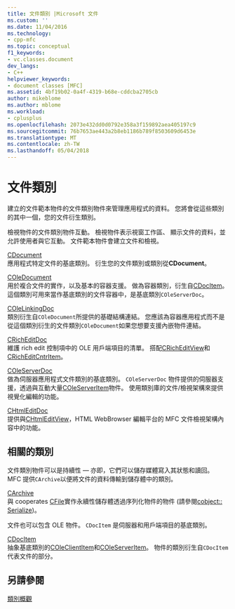 ```yaml
---
title: 文件類別 |Microsoft 文件
ms.custom: ''
ms.date: 11/04/2016
ms.technology:
- cpp-mfc
ms.topic: conceptual
f1_keywords:
- vc.classes.document
dev_langs:
- C++
helpviewer_keywords:
- document classes [MFC]
ms.assetid: 4bf19b02-0a4f-4319-b68e-cddcba2705cb
author: mikeblome
ms.author: mblome
ms.workload:
- cplusplus
ms.openlocfilehash: 2073e432dd0d0792e358a3f159892aea405197c9
ms.sourcegitcommit: 76b7653ae443a2b8eb1186b789f8503609d6453e
ms.translationtype: MT
ms.contentlocale: zh-TW
ms.lasthandoff: 05/04/2018
---
```

# <a name="document-classes"></a>文件類別
建立的文件範本物件的文件類別物件來管理應用程式的資料。 您將會從這些類別的其中一個，您的文件衍生類別。  
  
 檢視物件的文件類別物件互動。 檢視物件表示視窗工作區、 顯示文件的資料，並允許使用者與它互動。 文件範本物件會建立文件和檢視。  
  
 [CDocument](../mfc/reference/cdocument-class.md)  
 應用程式特定文件的基底類別。 衍生您的文件類別或類別從**CDocument**。  
  
 [COleDocument](../mfc/reference/coledocument-class.md)  
 用於複合文件的實作，以及基本的容器支援。 做為容器類別，衍生自[CDocItem](../mfc/reference/cdocitem-class.md)。 這個類別可用來當作基底類別的文件容器中，是基底類別`COleServerDoc`。  
  
 [COleLinkingDoc](../mfc/reference/colelinkingdoc-class.md)  
 類別衍生自`COleDocument`所提供的基礎結構連結。 您應該為容器應用程式而不是從這個類別衍生的文件類別`COleDocument`如果您想要支援內嵌物件連結。  
  
 [CRichEditDoc](../mfc/reference/cricheditdoc-class.md)  
 維護 rich edit 控制項中的 OLE 用戶端項目的清單。 搭配[CRichEditView](../mfc/reference/cricheditview-class.md)和[CRichEditCntrItem](../mfc/reference/cricheditcntritem-class.md)。  
  
 [COleServerDoc](../mfc/reference/coleserverdoc-class.md)  
 做為伺服器應用程式文件類別的基底類別。 `COleServerDoc` 物件提供的伺服器支援，透過與互動大量[COleServerItem](../mfc/reference/coleserveritem-class.md)物件。 使用類別庫的文件/檢視架構來提供視覺化編輯的功能。  
  
 [CHtmlEditDoc](../mfc/reference/chtmleditdoc-class.md)  
 提供與[CHtmlEditView](../mfc/reference/chtmleditview-class.md)，HTML WebBrowser 編輯平台的 MFC 文件檢視架構內容中的功能。  
  
## <a name="related-classes"></a>相關的類別  
 文件類別物件可以是持續性 — 亦即，它們可以儲存媒體寫入其狀態和讀回。 MFC 提供`CArchive`以便將文件的資料傳輸到儲存體中的類別。  
  
 [CArchive](../mfc/reference/carchive-class.md)  
 與 cooperates [CFile](../mfc/reference/cfile-class.md)實作永續性儲存體透過序列化物件的物件 (請參閱[cobject:: Serialize](../mfc/reference/cobject-class.md#serialize))。  
  
 文件也可以包含 OLE 物件。 `CDocItem` 是伺服器和用戶端項目的基底類別。  
  
 [CDocItem](../mfc/reference/cdocitem-class.md)  
 抽象基底類別的[COleClientItem](../mfc/reference/coleclientitem-class.md)和[COleServerItem](../mfc/reference/coleserveritem-class.md)。 物件的類別衍生自`CDocItem`代表文件的部分。  
  
## <a name="see-also"></a>另請參閱  
 [類別概觀](../mfc/class-library-overview.md)

